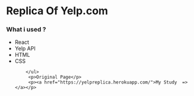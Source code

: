 <!DOCTYPE html>
<html>
    <body>
    <h1>Replica Of Yelp.com </h1>
        <h3>What i used ?</h3>
        <ul>
            <li>React</li>
            <li>Yelp API </li>
            <li>HTML</li>
            <li>CSS</li>
            
        </ul>
         <p>Original Page</p> 
         <p><a href="https://yelpreplica.herokuapp.com/">My Study  =></a></p>
            
</body>
</html>
